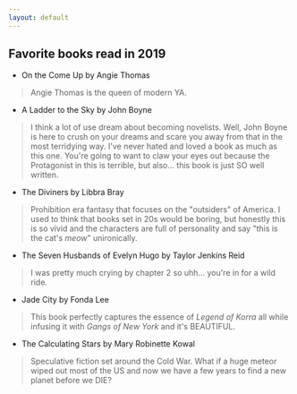 ```yaml
---
layout: default
---
```


## Favorite books read in 2019

* On the Come Up by Angie Thomas
> Angie Thomas is the queen of modern YA. 

* A Ladder to the Sky by John Boyne
> I think a lot of use dream about becoming novelists. Well, John Boyne is here to crush on your dreams and scare you away from that in the most terridying way. I've never hated and loved a book as much as this one. You're going to want to claw your eyes out because the Protagonist in this is terrible, but also... this book is just SO well written.

* The Diviners by Libbra Bray 
> Prohibition era fantasy that focuses on the "outsiders" of America. I used to think that books set in 20s would be boring, but honestly this is so vivid and the characters are full of personality and say "this is the cat's _meow_" unironically. 

* The Seven Husbands of Evelyn Hugo by Taylor Jenkins Reid 
> I was pretty much crying by chapter 2 so uhh... you're in for a wild ride.

* Jade City by Fonda Lee
> This book perfectly captures the essence of _Legend of Korra_ all while infusing it with _Gangs of New York_ and it's BEAUTIFUL.

* The Calculating Stars by Mary Robinette Kowal
> Speculative fiction set around the Cold War. What if a huge meteor wiped out most of the US and now we have a few years to find a new planet before we DIE? 
